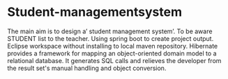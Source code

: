 # Student-managementsystem

The main aim is to design a’ student management system’. To be aware STUDENT list to the teacher. Using spring boot to create project output. Eclipse workspace without installing to local maven repository. Hibernate provides a framework for mapping an object-oriented domain model to a relational database. It generates SQL calls and relieves the developer from the result set's manual handling and object conversion.
